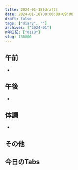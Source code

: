 ```yaml
---
title: 2024-01-18[draft]
date: 2024-01-18T00:00:00+09:00
draft: false
tags: ["diary", ""]
archives: ["2024-01"]
n年日記: ["0118"]
slug: 130000
---
```

## 午前
- 
## 午後
- 
## 体調
- 
## その他
## 今日のTabs